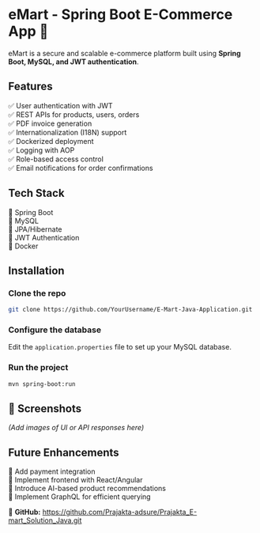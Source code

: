 # eMart - Spring Boot E-Commerce App 🚀

eMart is a secure and scalable e-commerce platform built using **Spring Boot, MySQL, and JWT authentication**.

## Features
✅ User authentication with JWT  
✅ REST APIs for products, users, orders  
✅ PDF invoice generation  
✅ Internationalization (I18N) support  
✅ Dockerized deployment  
✅ Logging with AOP  
✅ Role-based access control  
✅ Email notifications for order confirmations  

## Tech Stack
🔹 Spring Boot  
🔹 MySQL  
🔹 JPA/Hibernate  
🔹 JWT Authentication  
🔹 Docker   

## Installation
### Clone the repo
```sh
git clone https://github.com/YourUsername/E-Mart-Java-Application.git
```
### Configure the database
Edit the `application.properties` file to set up your MySQL database.

### Run the project
```sh
mvn spring-boot:run
```

## 📸 Screenshots
*(Add images of UI or API responses here)*

## Future Enhancements
🚀 Add payment integration  
🚀 Implement frontend with React/Angular  
🚀 Introduce AI-based product recommendations  
🚀 Implement GraphQL for efficient querying  

🔗 **GitHub:** https://github.com/Prajakta-adsure/Prajakta_E-mart_Solution_Java.git

